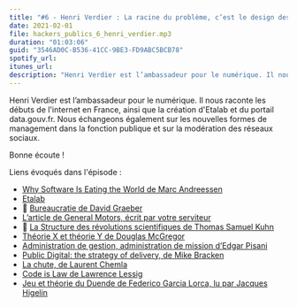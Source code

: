 ```yaml
---
title: "#6 - Henri Verdier : La racine du problème, c’est le design des réseaux sociaux."
date: 2021-02-01
file: hackers_publics_6_henri_verdier.mp3
duration: "01:03:06"
guid: "3546AD0C-B536-41CC-9BE3-FD9ABC5BCB78"
spotify_url:
itunes_url:
description: "Henri Verdier est l’ambassadeur pour le numérique. Il nous raconte les débuts de l'internet en France, ainsi que la création d'Etalab et du portail data.gouv.fr. Nous échangeons également sur les nouvelles formes de management dans la fonction publique et sur la modération des réseaux sociaux. Bonne écoute !"
---
```


Henri Verdier est l’ambassadeur pour le numérique. Il nous raconte les débuts de l'internet en France, ainsi que la création d'Etalab et du portail data.gouv.fr. Nous échangeons également sur les nouvelles formes de management dans la fonction publique et sur la modération des réseaux sociaux.

Bonne écoute !

Liens évoqués dans l'épisode :

* [Why Software Is Eating the World de Marc Andreessen](https://a16z.com/2011/08/20/why-software-is-eating-the-world/)
* [Etalab](https://www.etalab.gouv.fr/)
* 📘 [Bureaucratie de David Graeber](http://www.editionslesliensquiliberent.fr/livre-Bureaucratie-465-1-1-0-1.html)
* [L’article de General Motors, écrit par votre serviteur](https://f14e.fr/2021/01/07/une-histoire-lean/)
* 📘 [La Structure des révolutions scientifiques de Thomas Samuel Kuhn](https://fr.wikipedia.org/wiki/La_Structure_des_r%C3%A9volutions_scientifiques)
* [Théorie X et théorie Y de Douglas McGregor](https://fr.wikipedia.org/wiki/Th%C3%A9orie_X_et_th%C3%A9orie_Y)
* [Administration de gestion, administration de mission d’Edgar Pisani](https://www.persee.fr/doc/rfsp_0035-2950_1956_num_6_2_402692)
* [Public Digital: the strategy of delivery, de Mike Bracken](https://public.digital/2018/04/13/public-digital-the-strategy-of-delivery)
* [La chute, de Laurent Chemla](https://blogs.mediapart.fr/laurent-chemla/blog/100121/la-chute-2)
* [Code is Law de Lawrence Lessig](https://harvardmagazine.com/2000/01/code-is-law-html)
* [Jeu et théorie du Duende de Federico Garcia Lorca, lu par Jacques Higelin](https://www.franceculture.fr/emissions/fictions-theatre-et-cie/jeu-et-theorie-du-duende-de-federico-garcia-lorca)

